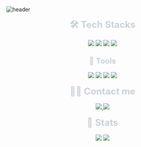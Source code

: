 ![header](https://capsule-render.vercel.app/api?type=venom&color=gradient&height=300&section=header&text=Welcome%20to%20my%20Github!%20&animation=${twinking})

<div align="center" style="color: #c9d1d9; font-size: 24px; font-weight: bold;"> 🛠️ Tech Stacks </div> <br>
<div align="center">
    <img src="https://img.shields.io/badge/Java-007396?style=flat&logo=Java&logoColor=white">
    <img src="https://img.shields.io/badge/C-A8B9CC?style=flat&logo=C&logoColor=white">
    <img src="https://img.shields.io/badge/HTML5-E34F26?style=flat&logo=HTML5&logoColor=white">
    <img src="https://img.shields.io/badge/Github-181717?style=flat&logo=Github&logoColor=white">
</div>
<div align="center" style="color: #c9d1d9; font-size: 20px; font-weight: bold;"> <br> 🔧 Tools </div> <br>
<div align="center">
    <img src="https://img.shields.io/badge/IntelliJ IDEA-000000?style=flat&logo=intellij-idea&logoColor=white">
    <img src="https://img.shields.io/badge/VS Code-007ACC?style=flat&logo=visual-studio-code&logoColor=white">
    <img src="https://img.shields.io/badge/Dev--C++-00599C?style=flat&logo=c%2B%2B&logoColor=white">
    <img src="https://img.shields.io/badge/Notion-000000?style=flat&logo=notion&logoColor=white">
</div>


<br>

<div align="center" style="color: #c9d1d9; font-size: 24px; font-weight: bold;"> 🧑‍💻 Contact me </div> <br>
<div align="center">
    <a href="https://www.instagram.com/yx0n.s3/">
        <img src="https://img.shields.io/badge/Instagram-E4405F?style=flat&logo=Instagram&logoColor=white">
    </a>
    <a href="https://velog.io/@ye0n_s3/posts">
        <img src="https://img.shields.io/badge/Velog-20C997?style=flat&logo=Velog&logoColor=white">
    </a>
</div>

<br>

<div align="center" style="color: #c9d1d9; font-size: 24px; font-weight: bold;"> 🏅 Stats </div> <br>
<div align="center">
    <img src="https://github-readme-stats.vercel.app/api?username=yxonsz&bg_color=180,00000000,&title_color=000000&text_color=000000"/> 
    <img src="https://github-readme-stats.vercel.app/api/top-langs/?username=yxonsz&layout=compact&bg_color=180,00000000,&title_color=000000&text_color=000000"/> 
</div>
